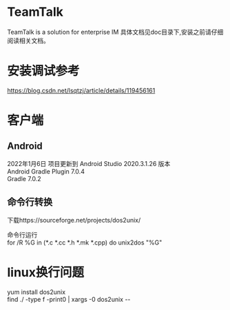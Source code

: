 # TeamTalk
TeamTalk is a solution for enterprise IM
具体文档见doc目录下,安装之前请仔细阅读相关文档。
# 安装调试参考 
https://blog.csdn.net/lsqtzj/article/details/119456161</br>
# 客户端
## Android
2022年1月6日 项目更新到 Android Studio 2020.3.1.26 版本</br>
Android Gradle Plugin   7.0.4</br>
Gradle                  7.0.2
## 命令行转换
下载https://sourceforge.net/projects/dos2unix/</br>

命令行运行</br>
for /R %G in (*.c *.cc *.h *.mk *.cpp) do unix2dos "%G" 
# linux换行问题
yum install dos2unix</br>
find ./ -type f -print0 | xargs -0 dos2unix --